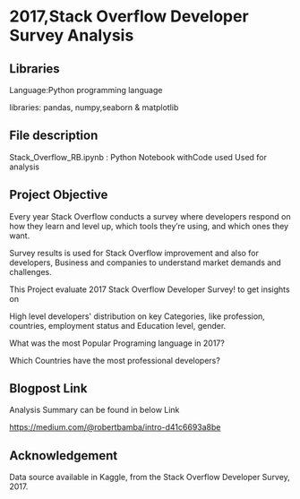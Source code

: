 # 2017,Stack Overflow Developer Survey Analysis

## Libraries 
Language:Python programming language 

libraries: pandas, numpy,seaborn & matplotlib

## File description
Stack_Overflow_RB.ipynb : Python Notebook withCode used Used for analysis

## Project Objective
Every year Stack Overflow conducts a survey where developers respond on how they learn and level up, which tools they’re using, and which ones they want.

Survey results is used for Stack Overflow improvement and also for developers, Business and companies to understand market demands and challenges.

This Project  evaluate 2017 Stack Overflow Developer Survey! to get insights on

High level developers' distribution on key Categories, like profession, countries, employment status and Education level, gender.

What was the most Popular Programing language in 2017?

Which Countries have the most professional developers?

## Blogpost Link
Analysis Summary can be found in below Link

https://medium.com/@robertbamba/intro-d41c6693a8be

## Acknowledgement 
Data source available in Kaggle, from the Stack Overflow Developer Survey, 2017.

